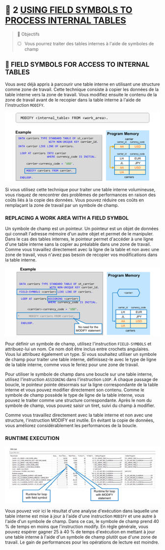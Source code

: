# 🌸 2 [USING FIELD SYMBOLS TO PROCESS INTERNAL TABLES](https://learning.sap.com/learning-journeys/acquire-core-abap-skills/using-field-symbols-to-process-internal-tables_f1855f41-00d3-4f8d-9a2c-663a321c6637)

> 🌺 Objectifs
>
> - [ ] Vous pourrez traiter des tables internes à l'aide de symboles de champ

## 🌸 FIELD SYMBOLS FOR ACCESS TO INTERNAL TABLES

Vous avez déjà appris à parcourir une table interne en utilisant une structure comme zone de travail. Cette technique consiste à copier les données de la table interne vers la zone de travail. Vous modifiez ensuite le contenu de la zone de travail avant de le recopier dans la table interne à l'aide de l'instruction `MODIFY`.

![](./assets/itabfieldsymbol_001.png)

Si vous utilisez cette technique pour traiter une table interne volumineuse, vous risquez de rencontrer des problèmes de performances en raison des coûts liés à la copie des données. Vous pouvez réduire ces coûts en remplaçant la zone de travail par un symbole de champ.

### REPLACING A WORK AREA WITH A FIELD SYMBOL

Un symbole de champ est un pointeur. Un pointeur est un objet de données qui connaît l'adresse mémoire d'un autre objet et permet de le manipuler. Dans le cas des tables internes, le pointeur permet d'accéder à une ligne d'une table interne sans la copier au préalable dans une zone de travail. Comme vous travaillez directement avec la ligne de la table et non avec une zone de travail, vous n'avez pas besoin de recopier vos modifications dans la table interne.

![](./assets/itabfieldsymbol_002.png)

Pour définir un symbole de champ, utilisez l'instruction `FIELD-SYMBOLS` et attribuez-lui un nom. Ce nom doit être inclus entre crochets angulaires. Vous lui attribuez également un type. Si vous souhaitez utiliser un symbole de champ pour traiter une table interne, définissez-le avec le type de ligne de la table interne, comme vous le feriez pour une zone de travail.

Pour utiliser le symbole de champ dans une boucle sur une table interne, utilisez l'instruction `ASSIGNING` dans l'instruction `LOOP`. À chaque passage de boucle, le pointeur pointe désormais sur la ligne correspondante de la table interne et vous pouvez modifier directement son contenu. Comme le symbole de champ possède le type de ligne de la table interne, vous pouvez le traiter comme une structure correspondante. Après le nom du symbole de champ, vous pouvez saisir un tiret, suivi du champ à modifier.

Comme vous travaillez directement avec la table interne et non avec une structure, l'instruction MODIFY est inutile. En évitant la copie de données, vous améliorez considérablement les performances de la boucle.

### RUNTIME EXECUTION

![](./assets/itabfieldsymbol_003.png)

Vous pouvez voir ici le résultat d'une analyse d'exécution dans laquelle une table interne est mise à jour à l'aide d'une instruction `MODIFY` et une autre à l'aide d'un symbole de champ. Dans ce cas, le symbole de champ prend 40 % de temps en moins que l'instruction modify. En règle générale, vous pouvez espérer gagner 25 à 40 % de temps d'exécution en mettant à jour une table interne à l'aide d'un symbole de champ plutôt que d'une zone de travail. Le gain de performances pour les opérations de lecture est moindre.
